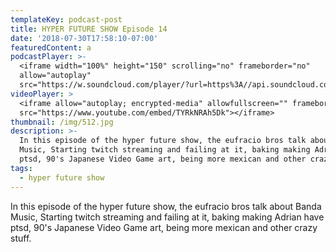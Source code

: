 ```yaml
---
templateKey: podcast-post
title: HYPER FUTURE SHOW Episode 14
date: '2018-07-30T17:58:10-07:00'
featuredContent: a
podcastPlayer: >-
  <iframe width="100%" height="150" scrolling="no" frameborder="no"
  allow="autoplay"
  src="https://w.soundcloud.com/player/?url=https%3A//api.soundcloud.com/tracks/382327223&color=%23ff5500&auto_play=false&hide_related=false&show_comments=true&show_user=true&show_reposts=false&show_teaser=true&visual=true"></iframe>
videoPlayer: >
  <iframe allow="autoplay; encrypted-media" allowfullscreen="" frameborder="0"
  src="https://www.youtube.com/embed/TYRkNRAh5Dk"></iframe>
thumbnail: /img/512.jpg
description: >-
  In this episode of the hyper future show, the eufracio bros talk about Banda
  Music, Starting twitch streaming and failing at it, baking making Adrian have
  ptsd, 90's Japanese Video Game art, being more mexican and other crazy stuff.
tags:
  - hyper future show
---
```

<p>In this episode of the hyper future show, the eufracio bros talk about Banda Music, Starting twitch streaming and failing at it, baking making Adrian have ptsd, 90's Japanese Video Game art, being more mexican and other crazy stuff.</p>
